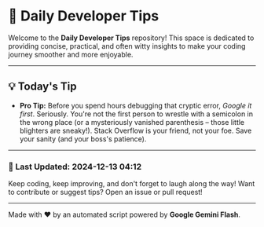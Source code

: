 
# 🌟 Daily Developer Tips

Welcome to the **Daily Developer Tips** repository! This space is dedicated to providing concise, practical, and often witty insights to make your coding journey smoother and more enjoyable.

---

## 💡 Today's Tip

- **Pro Tip:**  Before you spend hours debugging that cryptic error,  *Google it first*. Seriously.  You're not the first person to wrestle with a semicolon in the wrong place (or a mysteriously vanished parenthesis – those little blighters are sneaky!).  Stack Overflow is your friend, not your foe.  Save your sanity (and your boss's patience).

---

### 📅 Last Updated: 2024-12-13 04:12

Keep coding, keep improving, and don't forget to laugh along the way! Want to contribute or suggest tips? Open an issue or pull request!

---

Made with ❤️ by an automated script powered by **Google Gemini Flash**.
